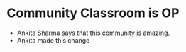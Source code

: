 # Community Classroom is OP

- Ankita Sharma says that this community is amazing.
- Ankita  made this change
